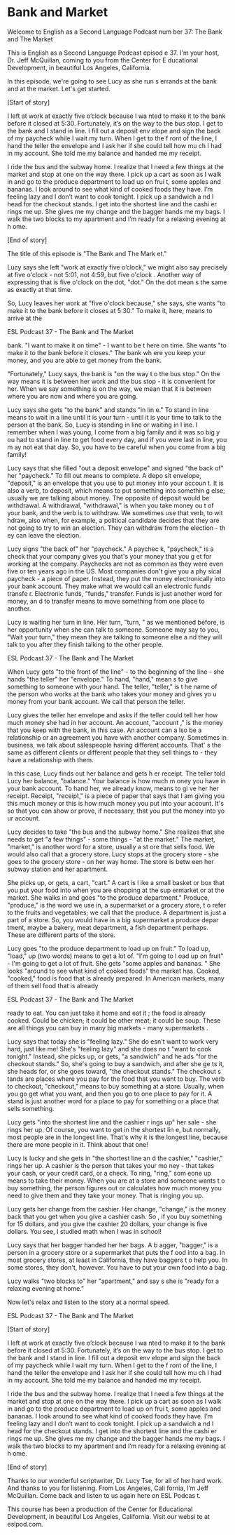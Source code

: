 # Bank and Market

Welcome to English as a Second Language Podcast num ber 37: The Bank and The Market

This is English as a Second Language Podcast episod e 37. I'm your host, Dr. Jeff McQuillan, coming to you from the Center for E ducational Development, in beautiful Los Angeles, California.

In this episode, we're going to see Lucy as she run s errands at the bank and at the market. Let's get started.

[Start of story]

I left at work at exactly five o’clock because I wa nted to make it to the bank before it closed at 5:30.  Fortunately, it’s on the  way to the bus stop.  I get to the bank and I stand in line.  I fill out a deposit env elope and sign the back of my paycheck while I wait my turn.  When I get to the f ront of the line, I hand the teller the envelope and I ask her if she could tell how mu ch I had in my account.  She told me my balance and handed me my receipt.

I ride the bus and the subway home.  I realize that  I need a few things at the market and stop at one on the way there.  I pick up  a cart as soon as I walk in and go to the produce department to load up on frui t, some apples and bananas. I look around to see what kind of cooked foods they  have.  I’m feeling lazy and I don’t want to cook tonight.  I pick up a sandwich a nd I head for the checkout stands.  I get into the shortest line and the cashi er rings me up.  She gives me my change and the bagger hands me my bags.  I walk the two blocks to my apartment and I’m ready for a relaxing evening at h ome.

[End of story]

The title of this episode is "The Bank and The Mark et."

Lucy says she left "work at exactly five o’clock," we might also say precisely at five o'clock - not 5:01, not 4:59, but five o'clock .  Another way of expressing that is five o'clock on the dot, "dot."  On the dot mean s the same as exactly at that time.

So, Lucy leaves her work at "five o'clock because,"  she says, she wants "to make it to the bank before it closes at 5:30."  To make it, here, means to arrive at the

ESL Podcast 37 - The Bank and The Market

bank.  "I want to make it on time" - I want to be t here on time.  She wants "to make it to the bank before it closes."  The bank wh ere you keep your money, and you are able to get money from the bank.

"Fortunately," Lucy says, the bank is "on the way t o the bus stop."  On the way means it is between her work and the bus stop - it is convenient for her.  When we say something is on the way, we mean that it is between where you are now and where you are going.

Lucy says she gets "to the bank" and stands "in lin e."  To stand in line means to wait in a line until it is your turn - until it is your time to talk to the person at the bank.  So, Lucy is standing in line or waiting in l ine.  I remember when I was young, I come from a big family and it was so big y ou had to stand in line to get food every day, and if you were last in line, you m ay not eat that day.  So, you have to be careful when you come from a big family!

Lucy says that she filled "out a deposit envelope" and signed "the back of" her "paycheck."  To fill out means to complete.  A depo sit envelope, "deposit," is an envelope that you use to put money into your accoun t.  It is also a verb, to deposit, which means to put something into somethin g else; usually we are talking about money.  The opposite of deposit would  be withdrawal.  A withdrawal, "withdrawal," is when you take money ou t of your bank, and the verb is to withdraw.  We sometimes use that verb, to wit hdraw, also when, for example, a political candidate decides that they are not going to try to win an election.  They can withdraw from the election - th ey can leave the election.

Lucy signs "the back of" her "paycheck."  A paychec k, "paycheck," is a check that your company gives you that's your money that you g et for working at the company.  Paychecks are not as common as they were even five or ten years ago in the US.  Most companies don't give you a phy sical paycheck - a piece of paper.  Instead, they put the money electronically into your bank account.  They make what we would call an electronic funds transfe r.  Electronic funds, "funds," transfer.  Funds is just another word for money, an d to transfer means to move something from one place to another.

Lucy is waiting her turn in line.  Her turn, "turn, " as we mentioned before, is her opportunity when she can talk to someone.  Someone may say to you, "Wait your turn," they mean they are talking to someone else a nd they will talk to you after they finish talking to the other people.

ESL Podcast 37 - The Bank and The Market

When Lucy gets "to the front of the line" - to the beginning of the line - she hands "the teller" her "envelope."  To hand, "hand," mean s to give something to someone with your hand.  The teller, "teller," is t he name of the person who works at the bank who takes your money and gives yo u money from your bank account.  We call that person the teller.

Lucy gives the teller her envelope and asks if the teller could tell her how much money she had in her account.  An account, "account ," is the money that you keep with the bank, in this case.  An account can a lso be a relationship or an agreement you have with another company.  Sometimes  in business, we talk about salespeople having different accounts.  That' s the same as different clients or different people that they sell things to - they  have a relationship with them.

In this case, Lucy finds out her balance and gets h er receipt.  The teller told Lucy her balance, "balance."  Your balance is how much m oney you have in your bank account.  To hand her, we already know, means to gi ve her her receipt.  Receipt, "receipt," is a piece of paper that says that I am giving you this much money or this is how much money you put into your account.  It's so that you can show or prove, if necessary, that you put the money into yo ur account.

Lucy decides to take "the bus and the subway home."   She realizes that she needs to get "a few things" - some things - "at the  market."  The market, "market," is another word for a store, usually a st ore that sells food.  We would also call that a grocery store.  Lucy stops at the grocery store - she goes to the grocery store - on her way home.  The store is betw een her subway station and her apartment.

She picks up, or gets, a cart, "cart."  A cart is l ike a small basket or box that you put your food into when you are shopping at the sup ermarket or at the market. She walks in and goes "to the produce department."  Produce, "produce," is the word we use in, a supermarket or a grocery store, t o refer to the fruits and vegetables; we call that the produce.  A department  is just a part of a store.  So, you would have in a big supermarket a produce depar tment, maybe a bakery, meat department, a fish department perhaps.  These are different parts of the store.

Lucy goes "to the produce department to load up on fruit."  To load up, "load," up (two words) means to get a lot of.  "I'm going to l oad up on fruit" - I'm going to get a lot of fruit.  She gets "some apples and bananas. "  She looks "around to see what kind of cooked foods" the market has.  Cooked,  "cooked," food is food that is already prepared.  In American markets, many of them sell food that is already

ESL Podcast 37 - The Bank and The Market

ready to eat.  You can just take it home and eat it ; the food is already cooked. Could be chicken; it could be other meat; it could be soup.  These are all things you can buy in many big markets - many supermarkets .

Lucy says that today she is "feeling lazy."  She do esn't want to work very hard, just like me!  She's "feeling lazy" and she does no t "want to cook tonight." Instead, she picks up, or gets, "a sandwich" and he ads "for the checkout stands." So, she's going to buy a sandwich, and after she ge ts it, she heads for, or she goes toward, "the checkout stands."  The checkout s tands are places where you pay for the food that you want to buy.  The verb to  checkout, "checkout," means to buy something at a store.  Usually, when you go get what you want, and then you go to one place to pay for it.  A stand is just  another word for a place to pay for something or a place that sells something.

Lucy gets "into the shortest line and the cashier r ings up" her sale - she rings her up.  Of course, you want to get in the shortest lin e, but normally, most people are in the longest line.  That's why it is the longest line, because there are more people in it.  Think about that one!

Lucy is lucky and she gets in "the shortest line an d the cashier," "cashier," rings her up.  A cashier is the person that takes your mo ney - that takes your cash, or your credit card, or a check.  To ring, "ring," som eone up means to take their money.  When you are at a store and someone wants t o buy something, the person figures out or calculates how much money you  need to give them and they take your money.  That is ringing you up.

Lucy gets her change from the cashier.  Her change,  "change," is the money back that you get when you give a cashier cash.  So , if you buy something for 15 dollars, and you give the cashier 20 dollars, your change is five dollars.  You see, I studied math when I was in school!

Lucy says that her bagger handed her her bags.  A b agger, "bagger," is a person in a grocery store or a supermarket that puts the f ood into a bag.  In most grocery stores, at least in California, they have baggers t o help you.  In some stores, they don't, however.  You have to put your own food into  a bag.

Lucy walks "two blocks to" her "apartment," and say s she is "ready for a relaxing evening at home."

Now let's relax and listen to the story at a normal  speed.

ESL Podcast 37 - The Bank and The Market

 [Start of story]

I left at work at exactly five o’clock because I wa nted to make it to the bank before it closed at 5:30.  Fortunately, it’s on the  way to the bus stop.  I get to the bank and I stand in line.  I fill out a deposit env elope and sign the back of my paycheck while I wait my turn.  When I get to the f ront of the line, I hand the teller the envelope and I ask her if she could tell how mu ch I had in my account.  She told me my balance and handed me my receipt.

I ride the bus and the subway home.  I realize that  I need a few things at the market and stop at one on the way there.  I pick up  a cart as soon as I walk in and go to the produce department to load up on frui t, some apples and bananas. I look around to see what kind of cooked foods they  have.  I’m feeling lazy and I don’t want to cook tonight.  I pick up a sandwich a nd I head for the checkout stands.  I get into the shortest line and the cashi er rings me up.  She gives me my change and the bagger hands me my bags.  I walk the two blocks to my apartment and I’m ready for a relaxing evening at h ome.

[End of story]

Thanks to our wonderful scriptwriter, Dr. Lucy Tse,  for all of her hard work. And thanks to you for listening. From Los Angeles, Cali fornia, I’m Jeff McQuillan. Come back and listen to us again here on ESL Podcas t.

This course has been a production of the Center for  Educational Development, in beautiful Los Angeles, California.  Visit our websi te at eslpod.com.



